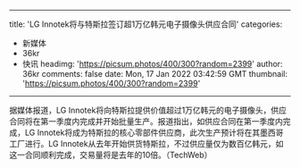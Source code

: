
---
title: 'LG Innotek将与特斯拉签订超1万亿韩元电子摄像头供应合同'
categories: 
 - 新媒体
 - 36kr
 - 快讯
headimg: 'https://picsum.photos/400/300?random=2399'
author: 36kr
comments: false
date: Mon, 17 Jan 2022 03:42:59 GMT
thumbnail: 'https://picsum.photos/400/300?random=2399'
---

<div>   
据媒体报道，LG Innotek将向特斯拉提供价值超过1万亿韩元的电子摄像头，供应合同将在第一季度内完成并开始批量生产。报道指出，如供应合同在第一季度内完成，LG Innotek将成为特斯拉的核心零部件供应商，此次生产预计将在其墨西哥工厂进行。LG Innotek从去年开始供货特斯拉，不过供应量仅为数百亿韩元，如这一合同顺利完成，交易量将是去年的10倍。（TechWeb）  
</div>
            